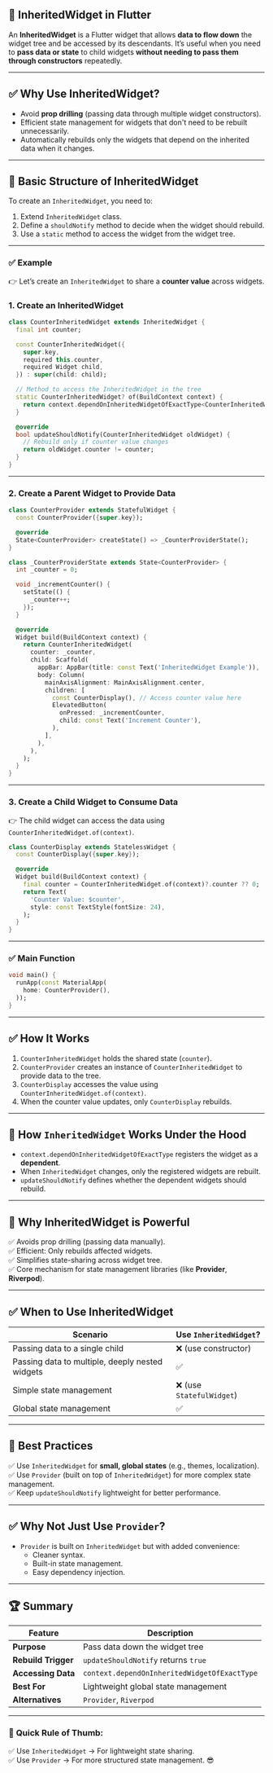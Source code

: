 ## 🚀 **InheritedWidget in Flutter**  
An **InheritedWidget** is a Flutter widget that allows **data to flow down** the widget tree and be accessed by its descendants. 
It’s useful when you need to **pass data or state** to child widgets **without needing to pass them through constructors** repeatedly.  

---

## ✅ **Why Use InheritedWidget?**  
- Avoid **prop drilling** (passing data through multiple widget constructors).  
- Efficient state management for widgets that don't need to be rebuilt unnecessarily.  
- Automatically rebuilds only the widgets that depend on the inherited data when it changes.  

---

## 🎯 **Basic Structure of InheritedWidget**  
To create an `InheritedWidget`, you need to:  
1. Extend `InheritedWidget` class.  
2. Define a `shouldNotify` method to decide when the widget should rebuild.  
3. Use a `static` method to access the widget from the widget tree.  

---

### ✅ **Example**  
👉 Let’s create an `InheritedWidget` to share a **counter value** across widgets.  

### **1. Create an InheritedWidget**  
```dart
class CounterInheritedWidget extends InheritedWidget {
  final int counter;

  const CounterInheritedWidget({
    super.key,
    required this.counter,
    required Widget child,
  }) : super(child: child);

  // Method to access the InheritedWidget in the tree
  static CounterInheritedWidget? of(BuildContext context) {
    return context.dependOnInheritedWidgetOfExactType<CounterInheritedWidget>();
  }

  @override
  bool updateShouldNotify(CounterInheritedWidget oldWidget) {
    // Rebuild only if counter value changes
    return oldWidget.counter != counter;
  }
}
```

---

### **2. Create a Parent Widget to Provide Data**  
```dart
class CounterProvider extends StatefulWidget {
  const CounterProvider({super.key});

  @override
  State<CounterProvider> createState() => _CounterProviderState();
}

class _CounterProviderState extends State<CounterProvider> {
  int _counter = 0;

  void _incrementCounter() {
    setState(() {
      _counter++;
    });
  }

  @override
  Widget build(BuildContext context) {
    return CounterInheritedWidget(
      counter: _counter,
      child: Scaffold(
        appBar: AppBar(title: const Text('InheritedWidget Example')),
        body: Column(
          mainAxisAlignment: MainAxisAlignment.center,
          children: [
            const CounterDisplay(), // Access counter value here
            ElevatedButton(
              onPressed: _incrementCounter,
              child: const Text('Increment Counter'),
            ),
          ],
        ),
      ),
    );
  }
}
```

---

### **3. Create a Child Widget to Consume Data**  
👉 The child widget can access the data using `CounterInheritedWidget.of(context)`.

```dart
class CounterDisplay extends StatelessWidget {
  const CounterDisplay({super.key});

  @override
  Widget build(BuildContext context) {
    final counter = CounterInheritedWidget.of(context)?.counter ?? 0;
    return Text(
      'Counter Value: $counter',
      style: const TextStyle(fontSize: 24),
    );
  }
}
```

---

### ✅ **Main Function**  
```dart
void main() {
  runApp(const MaterialApp(
    home: CounterProvider(),
  ));
}
```

---

## ✅ **How It Works**  
1. `CounterInheritedWidget` holds the shared state (`counter`).  
2. `CounterProvider` creates an instance of `CounterInheritedWidget` to provide data to the tree.  
3. `CounterDisplay` accesses the value using `CounterInheritedWidget.of(context)`.  
4. When the counter value updates, only `CounterDisplay` rebuilds.  

---

## 🌟 **How `InheritedWidget` Works Under the Hood**  
- `context.dependOnInheritedWidgetOfExactType` registers the widget as a **dependent**.  
- When `InheritedWidget` changes, only the registered widgets are rebuilt.  
- `updateShouldNotify` defines whether the dependent widgets should rebuild.  

---

## 🚀 **Why InheritedWidget is Powerful**  
✅ Avoids prop drilling (passing data manually).  
✅ Efficient: Only rebuilds affected widgets.  
✅ Simplifies state-sharing across widget tree.  
✅ Core mechanism for state management libraries (like **Provider**, **Riverpod**).  

---

## ✅ **When to Use InheritedWidget**  
| Scenario                                        | Use `InheritedWidget`?   |  
|-------------------------------------------------|--------------------------|  
| Passing data to a single child                  | ❌ (use constructor)      |  
| Passing data to multiple, deeply nested widgets | ✅                        |  
| Simple state management                         | ❌ (use `StatefulWidget`) |  
| Global state management                         | ✅                        |  

---

## 🚀 **Best Practices**  
✅ Use `InheritedWidget` for **small, global states** (e.g., themes, localization).  
✅ Use `Provider` (built on top of `InheritedWidget`) for more complex state management.  
✅ Keep `updateShouldNotify` lightweight for better performance.  

---

## ✅ **Why Not Just Use `Provider`?**  
- `Provider` is built on `InheritedWidget` but with added convenience:  
  - Cleaner syntax.  
  - Built-in state management.  
  - Easy dependency injection.  

---

## 🏆 **Summary**  
| Feature             | Description                                  |  
|---------------------|----------------------------------------------|  
| **Purpose**         | Pass data down the widget tree               |  
| **Rebuild Trigger** | `updateShouldNotify` returns `true`          |  
| **Accessing Data**  | `context.dependOnInheritedWidgetOfExactType` |  
| **Best For**        | Lightweight global state management          |  
| **Alternatives**    | `Provider`, `Riverpod`                       |  

---

### 🚀 **Quick Rule of Thumb:**  
✅ Use `InheritedWidget` → For lightweight state sharing.  
✅ Use `Provider` → For more structured state management. 😎